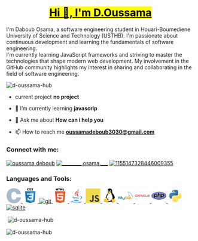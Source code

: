 <h1 align="center"><mark><u>Hi 👋, I'm D.Oussama</u></mark></h1>

<p>
  I'm Daboub Osama, a software engineering student in Houari-Boumediene University of Science and Technology (USTHB). I'm passionate about continuous development and learning the fundamentals of software engineering.<br>
I'm currently learning JavaScript frameworks and striving to master the technologies that shape modern web development. My involvement in the GitHub community highlights my interest in sharing and collaborating in the field of software engineering.
</p>


<p align="left"> <img src="https://komarev.com/ghpvc/?username=d-oussama-hub&label=Profile%20views&color=0e75b6&style=flat" alt="d-oussama-hub" /> </p>

- current project **no project**

- 🌱 I’m currently learning **javascrip**

- 💬 Ask me about **How can i help you**

- 📫 How to reach me **oussamadeboub3030@gmail.com**

<h3 align="left">Connect with me:</h3>
<p align="left">
<a href="https://www.facebook.com/profile.php?id=100083030432673" target="blank"><img align="center" src="https://raw.githubusercontent.com/rahuldkjain/github-profile-readme-generator/master/src/images/icons/Social/facebook.svg" alt="oussama deboub" height="30" width="40" /></a>
<a href="https://instagram.com/________.osama.___" target="blank"><img align="center" src="https://raw.githubusercontent.com/rahuldkjain/github-profile-readme-generator/master/src/images/icons/Social/instagram.svg" alt="________.osama.___" height="30" width="40" /></a>
<a href="https://discord.gg/yuvKgzVx" target="blank"><img align="center" src="https://raw.githubusercontent.com/rahuldkjain/github-profile-readme-generator/master/src/images/icons/Social/discord.svg" alt="1155147328446009355" height="30" width="40" /></a>
</p>

<h3 align="left">Languages and Tools:</h3>
<p align="left"> <a href="https://www.cprogramming.com/" target="_blank" rel="noreferrer"> <img src="https://raw.githubusercontent.com/devicons/devicon/master/icons/c/c-original.svg" alt="c" width="40" height="40"/> </a> <a href="https://www.w3schools.com/css/" target="_blank" rel="noreferrer"> <img src="https://raw.githubusercontent.com/devicons/devicon/master/icons/css3/css3-original-wordmark.svg" alt="css3" width="40" height="40"/> </a> <a href="https://git-scm.com/" target="_blank" rel="noreferrer"> <img src="https://www.vectorlogo.zone/logos/git-scm/git-scm-icon.svg" alt="git" width="40" height="40"/> </a> <a href="https://www.w3.org/html/" target="_blank" rel="noreferrer"> <img src="https://raw.githubusercontent.com/devicons/devicon/master/icons/html5/html5-original-wordmark.svg" alt="html5" width="40" height="40"/> </a> <a href="https://www.java.com" target="_blank" rel="noreferrer"> <img src="https://raw.githubusercontent.com/devicons/devicon/master/icons/java/java-original.svg" alt="java" width="40" height="40"/> </a> <a href="https://developer.mozilla.org/en-US/docs/Web/JavaScript" target="_blank" rel="noreferrer"> <img src="https://raw.githubusercontent.com/devicons/devicon/master/icons/javascript/javascript-original.svg" alt="javascript" width="40" height="40"/> </a> <a href="https://www.linux.org/" target="_blank" rel="noreferrer"> <img src="https://raw.githubusercontent.com/devicons/devicon/master/icons/linux/linux-original.svg" alt="linux" width="40" height="40"/> </a> <a href="https://www.mysql.com/" target="_blank" rel="noreferrer"> <img src="https://raw.githubusercontent.com/devicons/devicon/master/icons/mysql/mysql-original-wordmark.svg" alt="mysql" width="40" height="40"/> </a> <a href="https://www.oracle.com/" target="_blank" rel="noreferrer"> <img src="https://raw.githubusercontent.com/devicons/devicon/master/icons/oracle/oracle-original.svg" alt="oracle" width="40" height="40"/> </a> <a href="https://www.php.net" target="_blank" rel="noreferrer"> <img src="https://raw.githubusercontent.com/devicons/devicon/master/icons/php/php-original.svg" alt="php" width="40" height="40"/> </a> <a href="https://www.python.org" target="_blank" rel="noreferrer"> <img src="https://raw.githubusercontent.com/devicons/devicon/master/icons/python/python-original.svg" alt="python" width="40" height="40"/> </a> <a href="https://www.sqlite.org/" target="_blank" rel="noreferrer"> <img src="https://www.vectorlogo.zone/logos/sqlite/sqlite-icon.svg" alt="sqlite" width="40" height="40"/> </a> </p>

<p>&nbsp;<img align="center" src="https://github-readme-stats.vercel.app/api?username=d-oussama-hub&show_icons=true&locale=en" alt="d-oussama-hub" /></p>

<p><img align="center" src="https://github-readme-streak-stats.herokuapp.com/?user=d-oussama-hub&" alt="d-oussama-hub" /></p>
